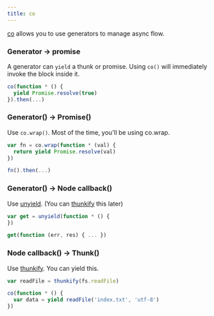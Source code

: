 ```yaml
---
title: co
---
```


[co]: https://github.com/tj/co
[thunkify]: https://github.com/visionmedia/node-thunkify
[unyield]: https://github.com/MatthewMueller/unyield

[co] allows you to use generators to manage async flow.

### Generator → promise

A generator can `yield` a thunk or promise. Using `co()` will immediately invoke the block inside it.

```js
co(function * () {
  yield Promise.resolve(true)
}).then(...)
```

### Generator() → Promise()

Use `co.wrap()`. Most of the time, you'll be using co.wrap.

```js
var fn = co.wrap(function * (val) {
  return yield Promise.resolve(val)
})

fn().then(...)
```

### Generator() → Node callback()

Use [unyield]. (You can [thunkify] this later)

```js
var get = unyield(function * () {
})

get(function (err, res) { ... })
```

### Node callback() → Thunk()

Use [thunkify]. You can yield this.

```js
var readFile = thunkify(fs.readFile)

co(function * () {
  var data = yield readFile('index.txt', 'utf-8')
})
```
